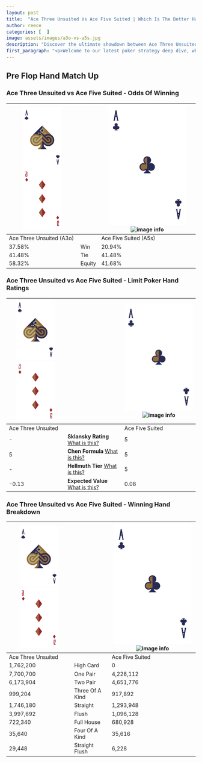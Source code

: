 ```yaml
---
layout: post
title:  "Ace Three Unsuited Vs Ace Five Suited | Which Is The Better Hand In Poker? A Complete Guide"
author: reece
categories: [  ]
image: assets/images/a3o-vs-a5s.jpg
description: "Discover the ultimate showdown between Ace Three Unsuited and Ace Five Suited in poker! Uncover the odds, strategies, and scenarios where one hand triumphs over the other. Get ready to up your poker game with this thrilling analysis."
first_paragraph: "<p>Welcome to our latest poker strategy deep dive, where we're pitting two distinct hands against each other in a high-stakes showdown: Ace Three Unsuited vs Ace Five Suited.</p><p>In the dynamic world of poker, every decision counts, and knowing which hand holds the upper hand is key to your success at the table.</p><p>In this article, we'll dissect these two hands, explore the scenarios where one dominates the other, and equip you with the knowledge to make strategic choices that can tip the odds in your favor.</p><p>Get ready to unravel the intriguing dynamics of these poker hands and elevate your game to new heights.</p>"
---
```




[comment]: # (sp0)

## Pre Flop Hand Match Up

<div class="table hand-ratings" markdown="1"> 



### Ace Three Unsuited vs Ace Five Suited - Odds Of Winning


    
| ![image info](assets/images/hand1/A.png) ![image info](assets/images/hand1/3o.png) |  | ![image info](assets/images/hand2/A.png) ![image info](assets/images/hand2/5s.png) |
| -------- | -------- | -------- |
| Ace Three Unsuited (A3o) |  | Ace Five Suited (A5s) |
| 37.58% | Win | 20.94% |
| 41.48% | Tie | 41.48% |
| 58.32% | Equity | 41.68% |




[comment]: # (sp1)



### Ace Three Unsuited vs Ace Five Suited - Limit Poker Hand Ratings


    
| ![image info](assets/images/hand1/A.png) ![image info](assets/images/hand1/3o.png) |  | ![image info](assets/images/hand2/A.png) ![image info](assets/images/hand2/5s.png) |
| -------- | -------- | -------- |
| Ace Three Unsuited |  | Ace Five Suited |
| - | **Sklansky Rating** [What is this?](/sklansky-rating-explained) | 5 |
| 5 | **Chen Formula** [What is this?](/chen-formula-explained) | 5 |
| - | **Hellmuth Tier** [What is this?](/Hellmuth-tier-explained) | 5 |
| -0.13 | **Expected Value** [What is this?](/expected-value-explained) | 0.08 |




[comment]: # (sp2)



### Ace Three Unsuited vs Ace Five Suited - Winning Hand Breakdown


    
| ![image info](assets/images/hand1/A.png) ![image info](assets/images/hand1/3o.png) |  | ![image info](assets/images/hand2/A.png) ![image info](assets/images/hand2/5s.png) |
| -------- | -------- | -------- |
| Ace Three Unsuited |  | Ace Five Suited |
| 1,762,200 | High Card | 0 |
| 7,700,700 | One Pair | 4,226,112 |
| 6,173,904 | Two Pair | 4,651,776 |
| 999,204 | Three Of A Kind | 917,892 |
| 1,746,180 | Straight | 1,293,948 |
| 3,997,692 | Flush | 1,096,128 |
| 722,340 | Full House | 680,928 |
| 35,640 | Four Of A Kind | 35,616 |
| 29,448 | Straight Flush | 6,228 |




[comment]: # (sp3)



</div>

[comment]: # (sp4)



[comment]: # (sp5)

